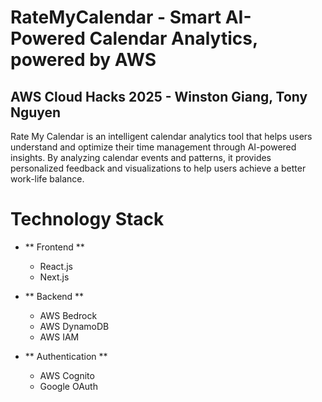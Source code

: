 # RateMyCalendar - Smart AI-Powered Calendar Analytics, powered by AWS
## AWS Cloud Hacks 2025 - Winston Giang, Tony Nguyen

Rate My Calendar is an intelligent calendar analytics tool that helps users understand and optimize their time management through AI-powered insights. By analyzing calendar events and patterns, it provides personalized feedback and visualizations to help users achieve a better work-life balance.

# Technology Stack
- ** Frontend **
  - React.js
  - Next.js

- ** Backend **
  - AWS Bedrock
  - AWS DynamoDB
  - AWS IAM

- ** Authentication **
  - AWS Cognito
  - Google OAuth
 

